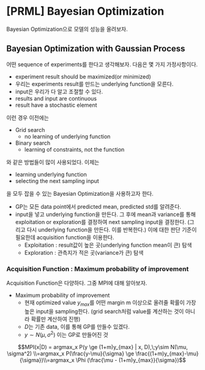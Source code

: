 # [PRML] Bayesian Optimization


Bayesian Optimization으로 모델의 성능을 올려보자.
<!--more-->

## Bayesian Optimization with Gaussian Process
어떤 sequence of experiments를 한다고 생각해보자. 다음은 몇 가지 가정사항이다.
- experiment result should be maximized(or minimized)
- 우리는 experiments result를 만드는 underlying function을 모른다.
- input은 우리가 다 알고 조절할 수 있다.
- results and input are continuous
- result have a stochastic element

이런 경우 이전에는
- Grid search
  - no learning of underlying function
- Binary search
  - learning of constraints, not the function

와 같은 방법들이 많이 사용되었다. 이제는 
- learning underlying function
- selecting the next sampling input

을 모두 잡을 수 있는 Bayesian Optimization을 사용하고자 한다.

- GP는 모든 data point에서 predicted mean, predicted std를 알려준다.
- input을 넣고 underlying function을 만든다. 그 후에 mean과 variance를 통해 exploitation or exploration를 결정하여 next sampling input을 결정한다. (그리고 다시 underlying function을 만든다. 이를 반복한다.) 이에 대한 판단 기준이 필요한데 acquisition function을 이용한다.
  - Exploitation : result값이 높은 곳(underlying function mean이 큰) 탐색
  - Exploration : 관측지가 적은 곳(variance가 큰) 탐색

### Acquisition Function : Maximum probability of improvement
Acquisition Function은 다양하다. 그중 MPI에 대해 알아보자.
- Maximum probability of improvement
  - 현재 optimized value $y_{max}$를 어떤 margin m 이상으로 올려줄 확률이 가장 높은 input을 sampling한다. (grid search처럼 value를 계산하는 것이 아니라 확률만 계산하여 진행)
  - $D$는 기존 data, 이를 통해 GP를 만들수 있겠다.
  - $y \sim N(\mu, \sigma^2)$ 이는 GP로 만들어진 것

$$MPI(x|D) = argmax_x P(y \ge (1+m)y_{max} | x, D),\;y\sim N(\mu, \sigma^2) \\=argmax_x P(\frac{y-\mu}{\sigma} \ge \frac{(1+m)y_{max}-\mu}{\sigma})\\=argmax_x \Phi (\frac{\mu - (1+m)y_{max}}{\sigma})$$
